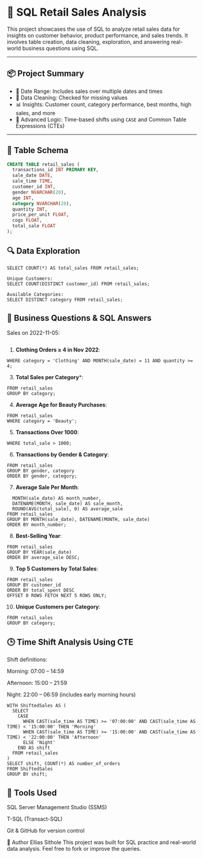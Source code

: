 # 🛒 SQL Retail Sales Analysis

This project showcases the use of SQL to analyze retail sales data for insights on customer behavior, product performance, and sales trends. It involves table creation, data cleaning, exploration, and answering real-world business questions using SQL.

---

## 📦 Project Summary

- 📅 Date Range: Includes sales over multiple dates and times
- 🧹 Data Cleaning: Checked for missing values
- 📊 Insights: Customer count, category performance, best months, high sales, and more
- 🧠 Advanced Logic: Time-based shifts using `CASE` and Common Table Expressions (CTEs)

---

## 🧱 Table Schema

```sql
CREATE TABLE retail_sales (
  transactions_id INT PRIMARY KEY,
  sale_date DATE,
  sale_time TIME,
  customer_id INT,
  gender NVARCHAR(20),
  age INT,
  category NVARCHAR(20),
  quantity INT,
  price_per_unit FLOAT,
  cogs FLOAT,
  total_sale FLOAT
);
```
## 🔍 Data Exploration

```Total Sales:
SELECT COUNT(*) AS total_sales FROM retail_sales;

Unique Customers:
SELECT COUNT(DISTINCT customer_id) FROM retail_sales;

Available Categories:
SELECT DISTINCT category FROM retail_sales;
```
## 💼 Business Questions & SQL Answers

Sales on 2022-11-05:

```SELECT * FROM retail_sales WHERE sale_date = '2022-11-05';
```
1. **Clothing Orders ≥ 4 in Nov 2022**:
```SELECT * FROM retail_sales
WHERE category = 'Clothing' AND MONTH(sale_date) = 11 AND quantity >= 4;
```
3. **Total Sales per Category***:
```SELECT category, SUM(total_sale) AS total_sales, COUNT(*) AS order_count
FROM retail_sales
GROUP BY category;
```
4. **Average Age for Beauty Purchases**:
```SELECT AVG(age) AS average_age
FROM retail_sales
WHERE category = 'Beauty';
```
5. **Transactions Over 1000**:
```SELECT * FROM retail_sales
WHERE total_sale > 1000;
```
6. **Transactions by Gender & Category**:
```SELECT gender, category, COUNT(transactions_id) AS total
FROM retail_sales
GROUP BY gender, category
ORDER BY gender, category;
```
7. **Average Sale Per Month**:
```SELECT 
  MONTH(sale_date) AS month_number,
  DATENAME(MONTH, sale_date) AS sale_month,
  ROUND(AVG(total_sale), 0) AS average_sale
FROM retail_sales
GROUP BY MONTH(sale_date), DATENAME(MONTH, sale_date)
ORDER BY month_number;
```
8. **Best-Selling Year**:
```SELECT YEAR(sale_date) AS year, ROUND(AVG(total_sale), 0) AS average_sale
FROM retail_sales
GROUP BY YEAR(sale_date)
ORDER BY average_sale DESC;
```
9. **Top 5 Customers by Total Sales**:
```SELECT customer_id, SUM(total_sale) AS total_spent
FROM retail_sales
GROUP BY customer_id
ORDER BY total_spent DESC
OFFSET 0 ROWS FETCH NEXT 5 ROWS ONLY;
```
10. **Unique Customers per Category**:
```SELECT category, COUNT(DISTINCT customer_id) AS unique_customers
FROM retail_sales
GROUP BY category;
```
## 🕒 Time Shift Analysis Using CTE
Shift definitions:

Morning: 07:00 – 14:59

Afternoon: 15:00 – 21:59

Night: 22:00 – 06:59 (includes early morning hours)
```
WITH ShiftedSales AS (
  SELECT 
    CASE 
      WHEN CAST(sale_time AS TIME) >= '07:00:00' AND CAST(sale_time AS TIME) < '15:00:00' THEN 'Morning'
      WHEN CAST(sale_time AS TIME) >= '15:00:00' AND CAST(sale_time AS TIME) < '22:00:00' THEN 'Afternoon'
      ELSE 'Night'
    END AS shift
  FROM retail_sales
)
SELECT shift, COUNT(*) AS number_of_orders
FROM ShiftedSales
GROUP BY shift;
```
## 🧰 Tools Used
SQL Server Management Studio (SSMS)

T-SQL (Transact-SQL)

Git & GitHub for version control

👤 Author
Ellias Sithole
This project was built for SQL practice and real-world data analysis. Feel free to fork or improve the queries.



